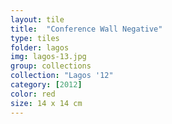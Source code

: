 ```yaml
---
layout: tile
title:  "Conference Wall Negative"
type: tiles
folder: lagos
img: lagos-13.jpg
group: collections
collection: "Lagos '12"
category: [2012]
color: red 
size: 14 x 14 cm
---
```



